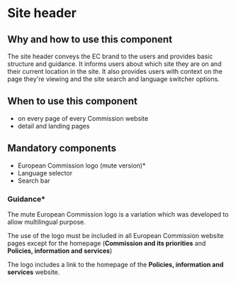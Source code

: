 # Site header

## Why and how to use this component

The site header conveys the EC brand to the users and provides basic structure
and guidance. It informs users about which site they are on and their current
location in the site. It also provides users with context on the page they're
viewing and the site search and language switcher options.

## When to use this component

- on every page of every Commission website
- detail and landing pages

## Mandatory components

- European Commission logo (mute version)\*
- Language selector
- Search bar

### Guidance\*

The mute European Commission logo is a variation which was developed to allow
multilingual purpose.

The use of the logo must be included in all European Commission website pages
except for the homepage (**Commission and its priorities** and **Policies,
information and services**)

The logo includes a link to the homepage of the **Policies, information and
services** website.
